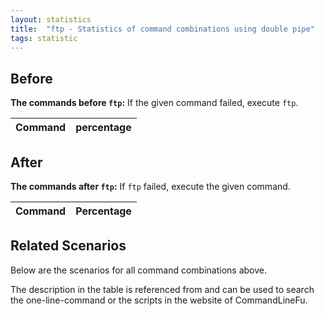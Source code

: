 ```yaml
---
layout: statistics
title:  "ftp - Statistics of command combinations using double pipe"
tags: statistic
---
```


## Before

__The commands before `ftp`:__ If the given command failed, execute `ftp`.

| Command | percentage |
|--------|--------|



## After

__The commands after `ftp`:__ If `ftp` failed, execute the given command.

| Command | Percentage | 
|-------|--------|



## Related Scenarios

Below are the scenarios for all command combinations above.

The description in the table is referenced from and can be used to search the one-line-command or the scripts in the website of CommandLineFu.





